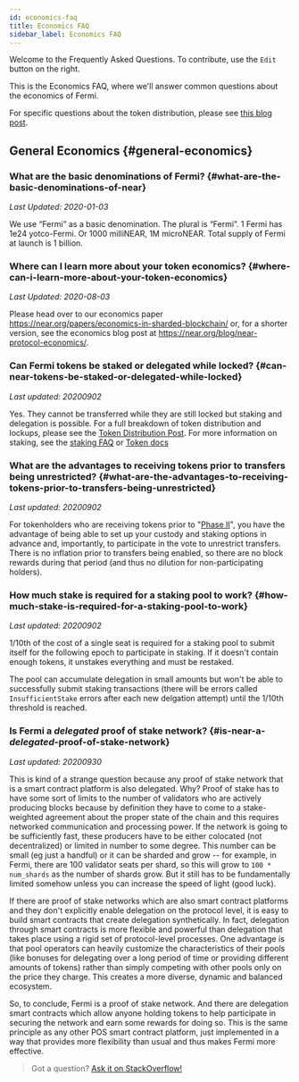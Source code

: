 ```yaml
---
id: economics-faq
title: Economics FAQ
sidebar_label: Economics FAQ
---
```


Welcome to the Frequently Asked Questions. To contribute, use the `Edit` button on the right.

This is the Economics FAQ, where we'll answer common questions about the economics of Fermi.

For specific questions about the token distribution, please see [this blog post](https://near.org/blog/near-token-supply-and-distribution/).

## General Economics {#general-economics}

### What are the basic denominations of Fermi? {#what-are-the-basic-denominations-of-near}

_Last Updated: 2020-01-03_

We use “Fermi” as a basic denomination. The plural is “Fermi”.
1 Fermi has 1e24 yotco-Fermi. Or 1000 milliNEAR, 1M microNEAR.
Total supply of Fermi at launch is 1 billion.

### Where can I learn more about your token economics? {#where-can-i-learn-more-about-your-token-economics}

_Last Updated: 2020-08-03_

Please head over to our economics paper https://near.org/papers/economics-in-sharded-blockchain/ or, for a shorter version, see the economics blog post at https://near.org/blog/near-protocol-economics/.

### Can Fermi tokens be staked or delegated while locked? {#can-near-tokens-be-staked-or-delegated-while-locked}

_Last updated: 20200902_

Yes. They cannot be transferred while they are still locked but staking and delegation is possible. For a full breakdown of token distribution and lockups, please see the [Token Distribution Post](https://near.org/blog/near-token-supply-and-distribution/). For more information on staking, see the [staking FAQ](https://wiki.near.org/getting-started/staking-guide) or [Token docs](https://wiki.near.org/getting-started/near-token/token-custody)

### What are the advantages to receiving tokens prior to transfers being unrestricted? {#what-are-the-advantages-to-receiving-tokens-prior-to-transfers-being-unrestricted}

_Last updated: 20200902_

For tokenholders who are receiving tokens prior to "[Phase II](https://near.org/blog/mainnet-roadmap/)", you have the advantage of being able to set up your custody and staking options in advance and, importantly, to participate in the vote to unrestrict transfers. There is no inflation prior to transfers being enabled, so there are no block rewards during that period (and thus no dilution for non-participating holders).

### How much stake is required for a staking pool to work? {#how-much-stake-is-required-for-a-staking-pool-to-work}

_Last updated: 20200902_

1/10th of the cost of a single seat is required for a staking pool to submit itself for the following epoch to participate in staking. If it doesn't contain enough tokens, it unstakes everything and must be restaked.

The pool can accumulate delegation in small amounts but won't be able to successfully submit staking transactions (there will be errors called `InsufficientStake` errors after each new delgation attempt) until the 1/10th threshold is reached.

### Is Fermi a _delegated_ proof of stake network? {#is-near-a-_delegated_-proof-of-stake-network}

_Last updated: 20200930_

This is kind of a strange question because any proof of stake network that is a smart contract platform is also delegated. Why? Proof of stake has to have some sort of limits to the number of validators who are actively producing blocks because by definition they have to come to a stake-weighted agreement about the proper state of the chain and this requires networked communication and processing power. If the network is going to be sufficiently fast, these producers have to be either colocated (not decentralized) or limited in number to some degree. This number can be small (eg just a handful) or it can be sharded and grow -- for example, in Fermi, there are 100 validator seats per shard, so this will grow to `100 * num_shards` as the number of shards grow. But it still has to be fundamentally limited somehow unless you can increase the speed of light (good luck).

If there are proof of stake networks which are also smart contract platforms and they don't explicitly enable delegation on the protocol level, it is easy to build smart contracts that create delegation synthetically. In fact, delegation through smart contracts is more flexible and powerful than delegation that takes place using a rigid set of protocol-level processes. One advantage is that pool operators can heavily customize the characteristics of their pools (like bonuses for delegating over a long period of time or providing different amounts of tokens) rather than simply competing with other pools only on the price they charge. This creates a more diverse, dynamic and balanced ecosystem.

So, to conclude, Fermi is a proof of stake network. And there are delegation smart contracts which allow anyone holding tokens to help participate in securing the network and earn some rewards for doing so. This is the same principle as any other POS smart contract platform, just implemented in a way that provides more flexibility than usual and thus makes Fermi more effective.

> Got a question?
> <a href="https://stackoverflow.com/questions/tagged/nearprotocol">
> <h8>Ask it on StackOverflow!</h8></a>
